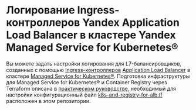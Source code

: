 # Логирование Ingress-контроллеров Yandex Application Load Balancer в кластере Yandex Managed Service for Kubernetes®

Вы можете задать настройки логирования для L7-балансировщиков, созданных с помощью [Ingress-контроллеров](https://kubernetes.io/docs/concepts/services-networking/ingress-controllers) [Application Load Balancer](https://yandex.cloud/ru/docs/application-load-balancer) в кластере [Managed Service for Kubernetes®](https://yandex.cloud/ru/docs/managed-kubernetes). Подготовка инфраструктуры для Managed Service for Kubernetes® и Container Registry через Terraform описана в [практическом руководстве](https://cloud.yandex.ru/ru/docs/managed-kubernetes/tutorials/alb-ingress-controller-log-options), необходимый для настройки конфигурационный файл [k8s-and-registry-for-alb.tf](k8s-and-registry-for-alb.tf) расположен в этом репозитории.
